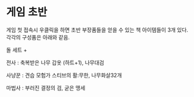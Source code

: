 # 게임 초반
게임 첫 접속시 우클릭을 하면 초반 부장품들을 얻을 수 있는 책 아이템들이 3개 있다. 각각의 구성품은 아래와 같음.

돌 세트 +

전사 : 축복받은 나무 갑옷 (하트+1), 나무대검

사냥꾼 : 견습 모험가 스티브의 활:무한, 나무화살32개

마법사 : 부러진 결정의 검, 굳은 맹세
